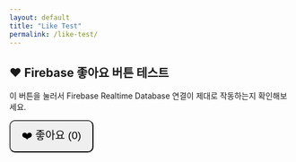 ```yaml
---
layout: default
title: "Like Test"
permalink: /like-test/
---
```


<h2>❤️ Firebase 좋아요 버튼 테스트</h2>

<p>이 버튼을 눌러서 Firebase Realtime Database 연결이 제대로 작동하는지 확인해보세요.</p>

<button id="like-button" style="font-size: 1.2rem; padding: 10px 20px; border-radius: 10px;">❤️ 좋아요 (<span id="like-count">0</span>)</button>

<!-- ✅ Firebase SDK 불러오기 -->
<script src="https://www.gstatic.com/firebasejs/9.6.1/firebase-app-compat.js"></script>
<script src="https://www.gstatic.com/firebasejs/9.6.1/firebase-database-compat.js"></script>

<!-- ✅ Firebase 설정 및 동작 코드 -->
<script>
  // Firebase 설정 - 너의 프로젝트 정보!
  const firebaseConfig = {
    apiKey: "AIzaSyDXB4ilHCdpWzc93i_ZuXy28XF0WD5sRmw",
    authDomain: "csi500.firebaseapp.com",
    databaseURL: "https://csi500-default-rtdb.firebaseio.com",
    projectId: "csi500",
    storageBucket: "csi500.firebasestorage.app",
    messagingSenderId: "156115395881",
    appId: "1:156115395881:web:9b02926e36e8cec3564338",
    measurementId: "G-M76XFGXLWD"
  };

  // Firebase 초기화
  firebase.initializeApp(firebaseConfig);
  const db = firebase.database();

  const likeBtn = document.getElementById('like-button');
  const likeCountEl = document.getElementById('like-count');
  const likesRef = db.ref('likes/test-page'); // 경로: likes/test-page

  // 좋아요 숫자 실시간 불러오기
  likesRef.on('value', (snapshot) => {
    const count = snapshot.val() || 0;
    likeCountEl.textContent = count;
  });

  // 버튼 누르면 +1
  likeBtn.addEventListener('click', () => {
    likesRef.transaction((currentLikes) => {
      return (currentLikes || 0) + 1;
    });
  });
</script>
